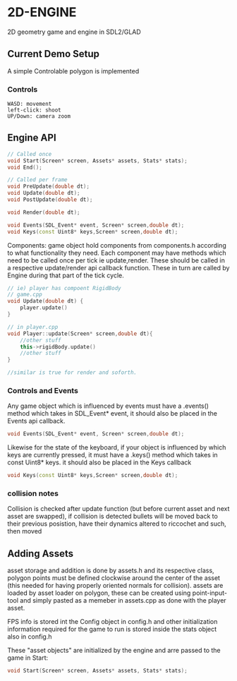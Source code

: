 # 2D-ENGINE
2D geometry game and engine in SDL2/GLAD

## Current Demo Setup
A simple Controlable polygon is implemented
### Controls

    WASD: movement
    left-click: shoot
    UP/Down: camera zoom

## Engine API
```c++
// Called once
void Start(Screen* screen, Assets* assets, Stats* stats);
void End();

// Called per frame
void PreUpdate(double dt);
void Update(double dt);
void PostUpdate(double dt);

void Render(double dt);

void Events(SDL_Event* event, Screen* screen,double dt);
void Keys(const Uint8* keys,Screen* screen,double dt);
```
Components:
game object hold components from components.h according to what functionality they need. Each component may have methods which need to be called once per tick ie update,render. These should be called in a respective update/render api callback function. These in turn are called by Engine during that part of the tick cycle.
```c++
// ie) player has compoent RigidBody
// game.cpp
void Update(double dt) {
    player.update()
}

// in player.cpp
void Player::update(Screen* screen,double dt){
    //other stuff
    this->rigidBody.update()
    //other stuff
}

//similar is true for render and soforth.
```
### Controls and Events
Any game object which is influenced by events must have a .events() method which takes in SDL_Event* event, it should also be placed in the Events api callback.
```c++
void Events(SDL_Event* event, Screen* screen,double dt);
```
Likewise for the state of the keyboard, if your object is influenced by which keys are currently pressed, it must have a .keys() method which takes in const Uint8* keys. it should also be placed in the Keys callback
```c++
void Keys(const Uint8* keys,Screen* screen,double dt);
```

### collision notes
Collision is checked after update function (but before current asset and next asset are swapped), if collision is detected bullets will be moved back to their previous posistion, have  their dynamics altered to riccochet and such, then moved


## Adding Assets
asset storage and addition is done by assets.h and its respective class, polygon points must be defined clockwise
around the center of the asset (this needed for having properly oriented normals for collision). assets are loaded 
by asset loader on polygon, these can be created using point-input-tool and simply pasted as a memeber in assets.cpp as done with the player asset.

FPS info is stored int the Config object in config.h and other initialization information required for the game to run is stored inside the stats object also in config.h

These "asset objects" are initialized by the engine and arre passed to the game in Start:
```c++
void Start(Screen* screen, Assets* assets, Stats* stats);
```
